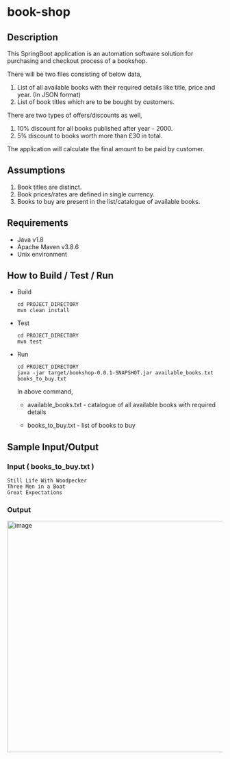 # book-shop

## Description
This SpringBoot application is an automation software solution for purchasing and checkout process of a bookshop.

There will be two files consisting of below data,
1. List of all available books with their required details like title, price and year. (In JSON format)
2. List of book titles which are to be bought by customers.

There are two types of offers/discounts as well,
1. 10% discount for all books published after year - 2000.
2. 5% discount to books worth more than £30 in total.

The application will calculate the final amount to be paid by customer.


## Assumptions
1. Book titles are distinct.
2. Book prices/rates are defined in single currency.
3. Books to buy are present in the list/catalogue of available books.


## Requirements
- Java v1.8
- Apache Maven v3.8.6
- Unix environment


## How to Build / Test / Run
- Build
    ```
    cd PROJECT_DIRECTORY
    mvn clean install
    ```
- Test
    ```
    cd PROJECT_DIRECTORY
    mvn test
    ```
- Run
    ```
    cd PROJECT_DIRECTORY
    java -jar target/bookshop-0.0.1-SNAPSHOT.jar available_books.txt books_to_buy.txt
    ```
    In above command, 
    
    - available_books.txt - catalogue of all available books with required details
    
    - books_to_buy.txt - list of books to buy


## Sample Input/Output

### Input ( books_to_buy.txt )
  ```
  Still Life With Woodpecker
  Three Men in a Boat
  Great Expectations
  ```
### Output
<img width="541" alt="image" src="https://user-images.githubusercontent.com/30280454/184234201-b754b89c-b8ab-439d-940a-5eaa2503b8ea.png">



